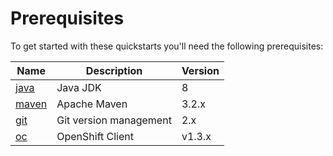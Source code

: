# Prerequisites

To get started with these quickstarts you'll need the following prerequisites:

Name | Description | Version
--- | --- | ---
[java][1] | Java JDK | 8
[maven][2] | Apache Maven | 3.2.x 
[git][3] | Git version management | 2.x 
[oc][4] | OpenShift Client | v1.3.x

[1]: http://www.oracle.com/technetwork/java/javase/downloads/
[2]: https://maven.apache.org/download.cgi?Preferred=ftp://mirror.reverse.net/pub/apache/
[3]: https://git-scm.com/book/en/v2/Getting-Started-Installing-Git
[4]: https://docs.openshift.com/enterprise/3.2/cli_reference/get_started_cli.html
